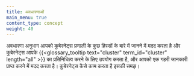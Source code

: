 ```yaml
---
title: अवधारणाओं
main_menu: true
content_type: concept
weight: 40
---
```


<!-- overview -->

अवधारणा अनुभाग आपको कुबेरनेट्स प्रणाली के कुछ हिस्सों के बारे में जानने में मदद करता है और कुबेरनेट्स आपके {{<glossary_tooltip text="cluster" term_id="cluster" length="all" >}} का प्रतिनिधित्व करने के लिए उपयोग करता है, और आपको एक गहरी जानकारी प्राप्त करने में मदद करता है। कुबेरनेट्स कैसे काम करता है इसकी समझ।



<!-- body -->
